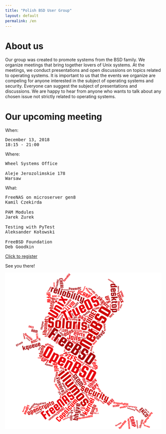 ```yaml
---
title: "Polish BSD User Group"
layout: default
permalink: /en
---
```

<h1>About us</h1>
<p>Our group was created to promote systems from the BSD family. We organize meetings that bring together lovers of Unix systems. At the meetings, we conduct presentations and open discussions on topics related to operating systems. It is important to us that the events we organize are compeling for anyone interested in the subject of operating systems and security. Everyone can suggest the subject of presentations and discussions. We are happy to hear from anyone who wants to talk about any chosen issue not strictly related to operating systems.</p>

<h1>Our upcoming meeting</h1>

When:
<pre>
December 13, 2018
18:15 - 21:00
</pre>
Where:
<pre>
Wheel Systems Office

Aleje Jerozolimskie 178
Warsaw
</pre>
What:
<pre style="white-space: pre-wrap;">
FreeNAS on microserver gen8
Kamil Czekirda

PAM Modules
Jarek Zurek

Testing with PyTest
Aleksander Kołowski

FreeBSD Foundation
Deb Goodkin
</pre>

<a href="https://bit.ly/bsd-pl-8">Click to register</a>

See you there!

![Topics](bsd-words-cloud.png)

